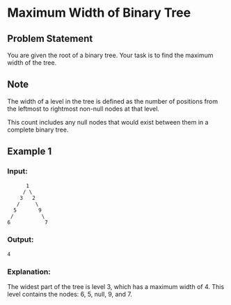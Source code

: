 # Maximum Width of Binary Tree

## Problem Statement
You are given the root of a binary tree. Your task is to find the maximum width of the tree.

## Note
The width of a level in the tree is defined as the number of positions from the leftmost to rightmost non-null nodes at that level.

This count includes any null nodes that would exist between them in a complete binary tree.

## Example 1

### Input:

```
      1
     / \
    3   2
   /     \
  5       9
 /         \
6           7
```

### Output:
```
4
```

### Explanation:
The widest part of the tree is level 3, which has a maximum width of 4.
This level contains the nodes: 6, 5, null, 9, and 7.

